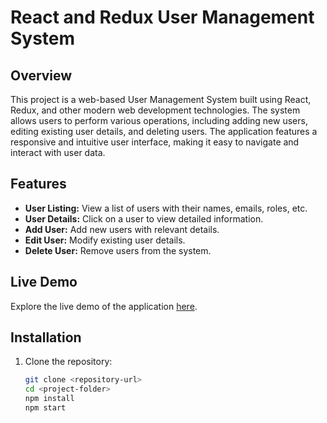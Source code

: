# React and Redux User Management System

## Overview

This project is a web-based User Management System built using React, Redux, and other modern web development technologies. The system allows users to perform various operations, including adding new users, editing existing user details, and deleting users. The application features a responsive and intuitive user interface, making it easy to navigate and interact with user data.

## Features

- **User Listing:** View a list of users with their names, emails, roles, etc.
- **User Details:** Click on a user to view detailed information.
- **Add User:** Add new users with relevant details.
- **Edit User:** Modify existing user details.
- **Delete User:** Remove users from the system.

## Live Demo

Explore the live demo of the application [here](https://h-quotient.netlify.app/).

## Installation

1. Clone the repository:

   ```bash
   git clone <repository-url>
   cd <project-folder>
   npm install
   npm start
